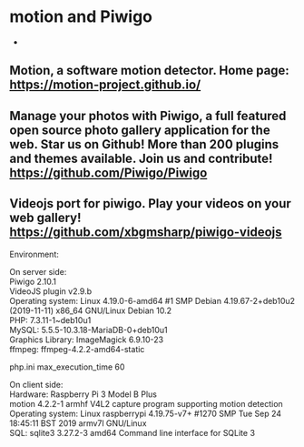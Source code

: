 # motion and Piwigo
-
Motion, a software motion detector. Home page: https://motion-project.github.io/  
-
Manage your photos with Piwigo, a full featured open source photo gallery application for the web. Star us on Github! More than 200 plugins and themes available. Join us and contribute! https://github.com/Piwigo/Piwigo
-
Videojs port for piwigo. Play your videos on your web gallery! https://github.com/xbgmsharp/piwigo-videojs  
-

Environment:

On server side:   
Piwigo 2.10.1  
VideoJS plugin v2.9.b  
Operating system: Linux 4.19.0-6-amd64 #1 SMP Debian 4.19.67-2+deb10u2 (2019-11-11) x86_64 GNU/Linux Debian 10.2  
PHP: 7.3.11-1~deb10u1  
MySQL: 5.5.5-10.3.18-MariaDB-0+deb10u1  
Graphics Library: ImageMagick 6.9.10-23  
ffmpeg: ffmpeg-4.2.2-amd64-static  

php.ini
max_execution_time 60

On client side:  
Hardware: Raspberry Pi 3 Model B Plus  
motion 4.2.2-1 armhf V4L2 capture program supporting motion detection  
Operating system: Linux raspberrypi 4.19.75-v7+ #1270 SMP Tue Sep 24 18:45:11 BST 2019 armv7l GNU/Linux  
SQL: sqlite3 3.27.2-3 amd64 Command line interface for SQLite 3  
